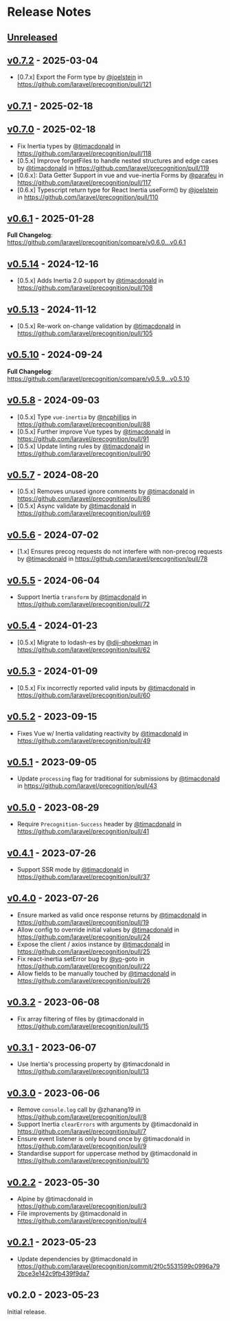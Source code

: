 # Release Notes

## [Unreleased](https://github.com/laravel/precognition/compare/v0.7.2...main)

## [v0.7.2](https://github.com/laravel/precognition/compare/v0.7.1...v0.7.2) - 2025-03-04

* [0.7.x] Export the Form type by [@joelstein](https://github.com/joelstein) in https://github.com/laravel/precognition/pull/121

## [v0.7.1](https://github.com/laravel/precognition/compare/v0.7.0...v0.7.1) - 2025-02-18

## [v0.7.0](https://github.com/laravel/precognition/compare/v0.6.1...v0.7.0) - 2025-02-18

* Fix Inertia types by [@timacdonald](https://github.com/timacdonald) in https://github.com/laravel/precognition/pull/118
* [0.5.x] Improve forgetFiles to handle nested structures and edge cases by [@timacdonald](https://github.com/timacdonald) in https://github.com/laravel/precognition/pull/119
* [0.6.x]: Data Getter Support in vue and vue-inertia Forms by [@parafeu](https://github.com/parafeu) in https://github.com/laravel/precognition/pull/117
* [0.6.x] Typescript return type for React Inertia useForm() by [@joelstein](https://github.com/joelstein) in https://github.com/laravel/precognition/pull/110

## [v0.6.1](https://github.com/laravel/precognition/compare/v0.5.14...v0.6.1) - 2025-01-28

**Full Changelog**: https://github.com/laravel/precognition/compare/v0.6.0...v0.6.1

## [v0.5.14](https://github.com/laravel/precognition/compare/v0.5.13...v0.5.14) - 2024-12-16

* [0.5.x] Adds Inertia 2.0 support by [@timacdonald](https://github.com/timacdonald) in https://github.com/laravel/precognition/pull/108

## [v0.5.13](https://github.com/laravel/precognition/compare/v0.5.10...v0.5.13) - 2024-11-12

* [0.5.x] Re-work on-change validation by [@timacdonald](https://github.com/timacdonald) in https://github.com/laravel/precognition/pull/105

## [v0.5.10](https://github.com/laravel/precognition/compare/v0.5.8...v0.5.10) - 2024-09-24

**Full Changelog**: https://github.com/laravel/precognition/compare/v0.5.9...v0.5.10

## [v0.5.8](https://github.com/laravel/precognition/compare/v0.5.7...v0.5.8) - 2024-09-03

* [0.5.x] Type `vue-inertia` by [@ncphillips](https://github.com/ncphillips) in https://github.com/laravel/precognition/pull/88
* [0.5.x] Further improve Vue types by [@timacdonald](https://github.com/timacdonald) in https://github.com/laravel/precognition/pull/91
* [0.5.x] Update linting rules by [@timacdonald](https://github.com/timacdonald) in https://github.com/laravel/precognition/pull/90

## [v0.5.7](https://github.com/laravel/precognition/compare/v0.5.6...v0.5.7) - 2024-08-20

* [0.5.x] Removes unused ignore comments by [@timacdonald](https://github.com/timacdonald) in https://github.com/laravel/precognition/pull/86
* [0.5.x] Async validate by [@timacdonald](https://github.com/timacdonald) in https://github.com/laravel/precognition/pull/69

## [v0.5.6](https://github.com/laravel/precognition/compare/v0.5.5...v0.5.6) - 2024-07-02

* [1.x] Ensures precog requests do not interfere with non-precog requests by [@timacdonald](https://github.com/timacdonald) in https://github.com/laravel/precognition/pull/78

## [v0.5.5](https://github.com/laravel/precognition/compare/v0.5.4...v0.5.5) - 2024-06-04

* Support Inertia `transform` by [@timacdonald](https://github.com/timacdonald) in https://github.com/laravel/precognition/pull/72

## [v0.5.4](https://github.com/laravel/precognition/compare/v0.5.3...v0.5.4) - 2024-01-23

* [0.5.x] Migrate to lodash-es by [@dij-qhoekman](https://github.com/dij-qhoekman) in https://github.com/laravel/precognition/pull/62

## [v0.5.3](https://github.com/laravel/precognition/compare/v0.5.2...v0.5.3) - 2024-01-09

* [0.5.x] Fix incorrectly reported valid inputs by [@timacdonald](https://github.com/timacdonald) in https://github.com/laravel/precognition/pull/60

## [v0.5.2](https://github.com/laravel/precognition/compare/v0.5.1...v0.5.2) - 2023-09-15

- Fixes Vue w/ Inertia validating reactivity by [@timacdonald](https://github.com/timacdonald) in https://github.com/laravel/precognition/pull/49

## [v0.5.1](https://github.com/laravel/precognition/compare/v0.5.0...v0.5.1) - 2023-09-05

- Update `processing` flag for traditional for submissions by [@timacdonald](https://github.com/timacdonald) in https://github.com/laravel/precognition/pull/43

## [v0.5.0](https://github.com/laravel/precognition/compare/v0.4.1...v0.5.0) - 2023-08-29

- Require `Precognition-Success` header by [@timacdonald](https://github.com/timacdonald) in https://github.com/laravel/precognition/pull/41

## [v0.4.1](https://github.com/laravel/precognition/compare/v0.4.0...v0.4.1) - 2023-07-26

- Support SSR mode by [@timacdonald](https://github.com/timacdonald) in https://github.com/laravel/precognition/pull/37

## [v0.4.0](https://github.com/laravel/precognition/compare/v0.3.2...v0.4.0) - 2023-07-26

- Ensure marked as valid once response returns by [@timacdonald](https://github.com/timacdonald) in https://github.com/laravel/precognition/pull/19
- Allow config to override initial values by [@timacdonald](https://github.com/timacdonald) in https://github.com/laravel/precognition/pull/24
- Expose the client / axios instance by [@timacdonald](https://github.com/timacdonald) in https://github.com/laravel/precognition/pull/25
- Fix react-inertia setError bug by [@yo](https://github.com/yo)-goto in https://github.com/laravel/precognition/pull/22
- Allow fields to be manually touched by [@timacdonald](https://github.com/timacdonald) in https://github.com/laravel/precognition/pull/26

## [v0.3.2](https://github.com/laravel/precognition/compare/v0.3.1...v0.3.2) - 2023-06-08

- Fix array filtering of files by @timacdonald in https://github.com/laravel/precognition/pull/15

## [v0.3.1](https://github.com/laravel/precognition/compare/v0.3.0...v0.3.1) - 2023-06-07

- Use Inertia's processing property by @timacdonald in https://github.com/laravel/precognition/pull/13

## [v0.3.0](https://github.com/laravel/precognition/compare/v0.2.2...v0.3.0) - 2023-06-06

- Remove `console.log` call by @zhanang19 in https://github.com/laravel/precognition/pull/8
- Support Inertia `clearErrors` with arguments by @timacdonald in https://github.com/laravel/precognition/pull/7
- Ensure event listener is only bound once by @timacdonald in https://github.com/laravel/precognition/pull/9
- Standardise support for uppercase method by @timacdonald in https://github.com/laravel/precognition/pull/10

## [v0.2.2](https://github.com/laravel/precognition/compare/v0.2.1...v0.2.2) - 2023-05-30

- Alpine by @timacdonald in https://github.com/laravel/precognition/pull/3
- File improvements by @timacdonald in https://github.com/laravel/precognition/pull/4

## [v0.2.1](https://github.com/laravel/precognition/compare/v0.2.0...v0.2.1) - 2023-05-23

- Update dependencies by @timacdonald in https://github.com/laravel/precognition/commit/2f0c5531599c0996a792bce3e142c9fb439f9da7

## v0.2.0 - 2023-05-23

Initial release.
